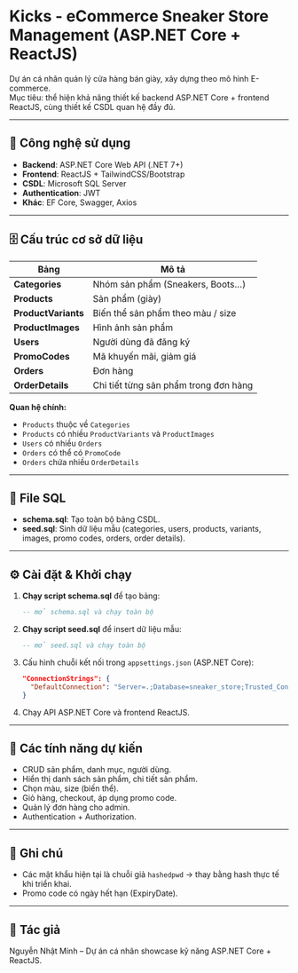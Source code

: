 # Kicks - eCommerce Sneaker Store Management (ASP.NET Core + ReactJS)

Dự án cá nhân quản lý cửa hàng bán giày, xây dựng theo mô hình E-commerce.  
Mục tiêu: thể hiện khả năng thiết kế backend ASP.NET Core + frontend ReactJS, cùng thiết kế CSDL quan hệ đầy đủ.

---

## 🚀 Công nghệ sử dụng

- **Backend**: ASP.NET Core Web API (.NET 7+)
- **Frontend**: ReactJS + TailwindCSS/Bootstrap
- **CSDL**: Microsoft SQL Server
- **Authentication**: JWT
- **Khác**: EF Core, Swagger, Axios

---

## 🗄️ Cấu trúc cơ sở dữ liệu

| Bảng             | Mô tả                                                                |
|-----------------|---------------------------------------------------------------------|
| **Categories**  | Nhóm sản phẩm (Sneakers, Boots…)                                     |
| **Products**    | Sản phẩm (giày)                                                      |
| **ProductVariants** | Biến thể sản phẩm theo màu / size                                  |
| **ProductImages** | Hình ảnh sản phẩm                                                  |
| **Users**       | Người dùng đã đăng ký                                               |
| **PromoCodes**  | Mã khuyến mãi, giảm giá                                              |
| **Orders**      | Đơn hàng                                                            |
| **OrderDetails**| Chi tiết từng sản phẩm trong đơn hàng                                |

**Quan hệ chính:**

- `Products` thuộc về `Categories`
- `Products` có nhiều `ProductVariants` và `ProductImages`
- `Users` có nhiều `Orders`
- `Orders` có thể có `PromoCode`
- `Orders` chứa nhiều `OrderDetails`

---

## 📂 File SQL

- **schema.sql**: Tạo toàn bộ bảng CSDL.  
- **seed.sql**: Sinh dữ liệu mẫu (categories, users, products, variants, images, promo codes, orders, order details).

---

## ⚙️ Cài đặt & Khởi chạy

1. **Chạy script schema.sql** để tạo bảng:

   ```sql
   -- mở schema.sql và chạy toàn bộ
   ```

2. **Chạy script seed.sql** để insert dữ liệu mẫu:

   ```sql
   -- mở seed.sql và chạy toàn bộ
   ```

3. Cấu hình chuỗi kết nối trong `appsettings.json` (ASP.NET Core):

   ```json
   "ConnectionStrings": {
     "DefaultConnection": "Server=.;Database=sneaker_store;Trusted_Connection=True;MultipleActiveResultSets=true"
   }
   ```

4. Chạy API ASP.NET Core và frontend ReactJS.

---

## 📝 Các tính năng dự kiến

* CRUD sản phẩm, danh mục, người dùng.
* Hiển thị danh sách sản phẩm, chi tiết sản phẩm.
* Chọn màu, size (biến thể).
* Giỏ hàng, checkout, áp dụng promo code.
* Quản lý đơn hàng cho admin.
* Authentication + Authorization.

---

## 📄 Ghi chú

* Các mật khẩu hiện tại là chuỗi giả `hashedpwd` → thay bằng hash thực tế khi triển khai.
* Promo code có ngày hết hạn (ExpiryDate).

---

## 👤 Tác giả

Nguyễn Nhật Minh – Dự án cá nhân showcase kỹ năng ASP.NET Core + ReactJS.

```

